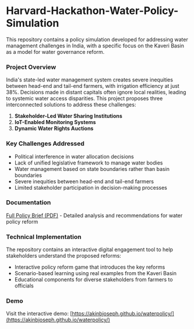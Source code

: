 # Harvard-Hackathon-Water-Policy-Simulation

This repository contains a policy simulation developed for addressing water management challenges in India, with a specific focus on the Kaveri Basin as a model for water governance reform.

### Project Overview

India's state-led water management system creates severe inequities between head-end and tail-end farmers, with irrigation efficiency at just 38%. Decisions made in distant capitals often ignore local realities, leading to systemic water access disparities. This project proposes three interconnected solutions to address these challenges:

1. **Stakeholder-Led Water Sharing Institutions**
2. **IoT-Enabled Monitoring Systems**
3. **Dynamic Water Rights Auctions**

### Key Challenges Addressed

- Political interference in water allocation decisions
- Lack of unified legislative framework to manage water bodies
- Water management based on state boundaries rather than basin boundaries
- Severe inequities between head-end and tail-end farmers
- Limited stakeholder participation in decision-making processes

### Documentation

[Full Policy Brief (PDF)](https://github.com/akinbjoseph/Harvard-Hackathon-Water-Policy-Simulation/blob/a8c8d25175a18efae57f0b292eec866333facb58/Detailed%20analysis%20and%20recommendations%20for%20water%20policy%20reform.pdf) - Detailed analysis and recommendations for water policy reform

### Technical Implementation

The repository contains an interactive digital engagement tool to help stakeholders understand the proposed reforms:

- Interactive policy reform game that introduces the key reforms
- Scenario-based learning using real examples from the Kaveri Basin
- Educational components for diverse stakeholders from farmers to officials

### Demo

Visit the interactive demo: [https://akinbjoseph.github.io/waterpolicy/](https://akinbjoseph.github.io/waterpolicy/)
